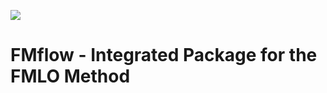 ![](https://github.com/snoopython/fmflow/wiki/images/fmflow-logo.png)

# FMflow - Integrated Package for the FMLO Method
